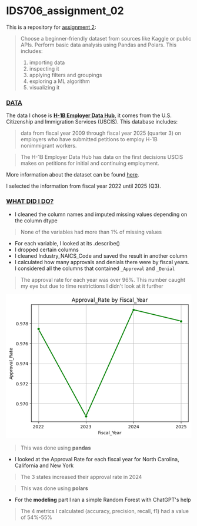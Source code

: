 # IDS706_assignment_02
This is a repository for [assignment 2](https://canvas.duke.edu/courses/60978/assignments/282604):

> Choose a beginner-friendly dataset from sources like Kaggle or public APIs. Perform basic data analysis using Pandas and Polars. This includes:
> 1. importing data
> 2. inspecting it
> 3. applying filters and groupings
> 4. exploring a ML algorithm
> 5. visualizing it

### <ins>DATA</ins>

The data I chose is [**H-1B Employer Data Hub**](https://www.uscis.gov/tools/reports-and-studies/h-1b-employer-data-hub?utm_source=chatgpt.com), it comes from the U.S. Citizenship and Immigration Services (USCIS). This database includes:

> data from fiscal year 2009 through fiscal year 2025 (quarter 3) on employers who have submitted petitions to employ H-1B nonimmigrant workers.

> The H-1B Employer Data Hub has data on the first decisions USCIS makes on petitions for initial and continuing employment.

More information about the dataset can be found [here](https://www.uscis.gov/tools/reports-and-studies/h-1b-employer-data-hub/understanding-our-h-1b-employer-data-hub).

 I selected the information from fiscal year 2022 until 2025 (Q3).


### <ins>WHAT DID I DO?</ins>
- I cleaned the column names and imputed missing values depending on the column dtype 
> None of the variables had more than 1% of missing values
- For each variable, I looked at its .describe()
- I dropped certain columns
- I cleaned Industry_NAICS_Code and saved the result in another column
- I calculated how many approvals and denials there were by fiscal years. I considered all the columns that contained `_Approval` and `_Denial`
> The approval rate for each year was over 96%. This number caught my eye but due to time restrictions I didn't look at it further


![Approval Rate by Fiscal Year](img/lineplot_rate_Approval_Rate.png)

> This was done using **pandas**
- I looked at the Approval Rate for each fiscal year for North Carolina, California and New York
> The 3 states increased their approval rate in 2024

> This was done using **polars**
- For the **modeling** part I ran a simple Random Forest with ChatGPT's help
> The 4 metrics I calculated (accuracy, precision, recall, f1) had a value of 54%-55%
